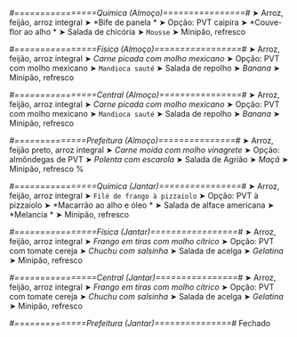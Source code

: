 
*#================Química (Almoço)================#*
➤ Arroz, feijão, arroz integral
➤ *Bife de panela *
➤ Opção: PVT caipira
➤ *Couve-flor ao alho *
➤ Salada de chicória 
➤ `Mousse`
➤ Minipão, refresco

*#================Física (Almoço)=================#*
➤ Arroz, feijão, arroz integral
➤ *Carne picada com molho mexicano*
➤ Opção: PVT com molho mexicano
➤ `Mandioca sauté`
➤ Salada de repolho
➤ *Banana*
➤ Minipão, refresco

*#================Central (Almoço)================#*
➤ Arroz, feijão, arroz integral
➤ *Carne picada com molho mexicano*
➤ Opção: PVT com molho mexicano
➤ `Mandioca sauté`
➤ Salada de repolho
➤ *Banana*
➤ Minipão, refresco

*#==============Prefeitura (Almoço)===============#*
➤ Arroz, feijão preto, arroz integral
➤ *Carne moída com molho vinagrete*
➤ Opção: almôndegas de PVT
➤ *Polenta com escarola*
➤ Salada de Agrião
➤ *Maçã*
➤ Minipão, refresco
%

*#================Química (Jantar)================#*
➤ Arroz, feijão, arroz integral
➤ `Filé de frango à pizzaiolo`
➤ Opção: PVT à pizzaiolo 
➤ *Macarrão ao alho e óleo *
➤ Salada de alface americana 
➤ *Melancia 	*
➤ Minipão, refresco

*#================Física (Jantar)=================#*
➤ Arroz, feijão, arroz integral
➤ *Frango em tiras com molho cítrico*
➤ Opção: PVT com tomate cereja
➤ *Chuchu com salsinha*
➤ Salada de acelga
➤ *Gelatina*
➤ Minipão, refresco

*#================Central (Jantar)================#*
➤ Arroz, feijão, arroz integral
➤ *Frango em tiras com molho cítrico*
➤ Opção: PVT com tomate cereja
➤ *Chuchu com salsinha*
➤ Salada de acelga
➤ *Gelatina*
➤ Minipão, refresco

*#==============Prefeitura (Jantar)===============#*
Fechado
